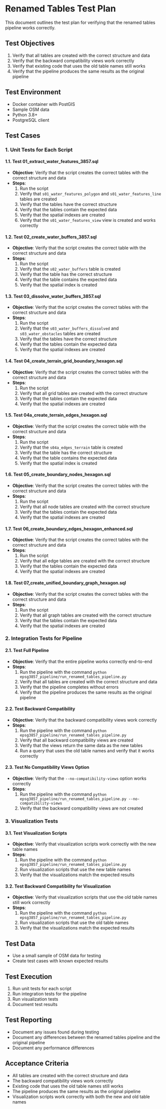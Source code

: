 # Renamed Tables Test Plan

This document outlines the test plan for verifying that the renamed tables pipeline works correctly.

## Test Objectives

1. Verify that all tables are created with the correct structure and data
2. Verify that the backward compatibility views work correctly
3. Verify that existing code that uses the old table names still works
4. Verify that the pipeline produces the same results as the original pipeline

## Test Environment

- Docker container with PostGIS
- Sample OSM data
- Python 3.8+
- PostgreSQL client

## Test Cases

### 1. Unit Tests for Each Script

#### 1.1. Test 01_extract_water_features_3857.sql

- **Objective**: Verify that the script creates the correct tables with the correct structure and data
- **Steps**:
  1. Run the script
  2. Verify that `s01_water_features_polygon` and `s01_water_features_line` tables are created
  3. Verify that the tables have the correct structure
  4. Verify that the tables contain the expected data
  5. Verify that the spatial indexes are created
  6. Verify that the `s01_water_features_view` view is created and works correctly

#### 1.2. Test 02_create_water_buffers_3857.sql

- **Objective**: Verify that the script creates the correct table with the correct structure and data
- **Steps**:
  1. Run the script
  2. Verify that the `s02_water_buffers` table is created
  3. Verify that the table has the correct structure
  4. Verify that the table contains the expected data
  5. Verify that the spatial index is created

#### 1.3. Test 03_dissolve_water_buffers_3857.sql

- **Objective**: Verify that the script creates the correct tables with the correct structure and data
- **Steps**:
  1. Run the script
  2. Verify that the `s03_water_buffers_dissolved` and `s03_water_obstacles` tables are created
  3. Verify that the tables have the correct structure
  4. Verify that the tables contain the expected data
  5. Verify that the spatial indexes are created

#### 1.4. Test 04_create_terrain_grid_boundary_hexagon.sql

- **Objective**: Verify that the script creates the correct tables with the correct structure and data
- **Steps**:
  1. Run the script
  2. Verify that all grid tables are created with the correct structure
  3. Verify that the tables contain the expected data
  4. Verify that the spatial indexes are created

#### 1.5. Test 04a_create_terrain_edges_hexagon.sql

- **Objective**: Verify that the script creates the correct table with the correct structure and data
- **Steps**:
  1. Run the script
  2. Verify that the `s04a_edges_terrain` table is created
  3. Verify that the table has the correct structure
  4. Verify that the table contains the expected data
  5. Verify that the spatial index is created

#### 1.6. Test 05_create_boundary_nodes_hexagon.sql

- **Objective**: Verify that the script creates the correct tables with the correct structure and data
- **Steps**:
  1. Run the script
  2. Verify that all node tables are created with the correct structure
  3. Verify that the tables contain the expected data
  4. Verify that the spatial indexes are created

#### 1.7. Test 06_create_boundary_edges_hexagon_enhanced.sql

- **Objective**: Verify that the script creates the correct tables with the correct structure and data
- **Steps**:
  1. Run the script
  2. Verify that all edge tables are created with the correct structure
  3. Verify that the tables contain the expected data
  4. Verify that the spatial indexes are created

#### 1.8. Test 07_create_unified_boundary_graph_hexagon.sql

- **Objective**: Verify that the script creates the correct tables with the correct structure and data
- **Steps**:
  1. Run the script
  2. Verify that all graph tables are created with the correct structure
  3. Verify that the tables contain the expected data
  4. Verify that the spatial indexes are created

### 2. Integration Tests for Pipeline

#### 2.1. Test Full Pipeline

- **Objective**: Verify that the entire pipeline works correctly end-to-end
- **Steps**:
  1. Run the pipeline with the command `python epsg3857_pipeline/run_renamed_tables_pipeline.py`
  2. Verify that all tables are created with the correct structure and data
  3. Verify that the pipeline completes without errors
  4. Verify that the pipeline produces the same results as the original pipeline

#### 2.2. Test Backward Compatibility

- **Objective**: Verify that the backward compatibility views work correctly
- **Steps**:
  1. Run the pipeline with the command `python epsg3857_pipeline/run_renamed_tables_pipeline.py`
  2. Verify that all backward compatibility views are created
  3. Verify that the views return the same data as the new tables
  4. Run a query that uses the old table names and verify that it works correctly

#### 2.3. Test No Compatibility Views Option

- **Objective**: Verify that the `--no-compatibility-views` option works correctly
- **Steps**:
  1. Run the pipeline with the command `python epsg3857_pipeline/run_renamed_tables_pipeline.py --no-compatibility-views`
  2. Verify that the backward compatibility views are not created

### 3. Visualization Tests

#### 3.1. Test Visualization Scripts

- **Objective**: Verify that visualization scripts work correctly with the new table names
- **Steps**:
  1. Run the pipeline with the command `python epsg3857_pipeline/run_renamed_tables_pipeline.py`
  2. Run visualization scripts that use the new table names
  3. Verify that the visualizations match the expected results

#### 3.2. Test Backward Compatibility for Visualization

- **Objective**: Verify that visualization scripts that use the old table names still work correctly
- **Steps**:
  1. Run the pipeline with the command `python epsg3857_pipeline/run_renamed_tables_pipeline.py`
  2. Run visualization scripts that use the old table names
  3. Verify that the visualizations match the expected results

## Test Data

- Use a small sample of OSM data for testing
- Create test cases with known expected results

## Test Execution

1. Run unit tests for each script
2. Run integration tests for the pipeline
3. Run visualization tests
4. Document test results

## Test Reporting

- Document any issues found during testing
- Document any differences between the renamed tables pipeline and the original pipeline
- Document any performance differences

## Acceptance Criteria

- All tables are created with the correct structure and data
- The backward compatibility views work correctly
- Existing code that uses the old table names still works
- The pipeline produces the same results as the original pipeline
- Visualization scripts work correctly with both the new and old table names